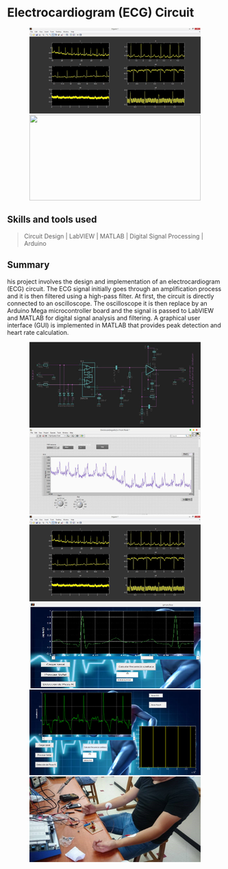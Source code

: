 # Electrocardiogram (ECG) Circuit

<p align="center">
  <img width="400" height="200" src="images/1.JPG">
  <img width="400" height="200" src="images/Lead I (1).JPG">
</p> 

## Skills and tools used

> Circuit Design | LabVIEW | MATLAB | Digital Signal Processing | Arduino
                                                                                                                
## Summary

his project involves the design and implementation of an electrocardiogram (ECG) circuit. The ECG signal initially goes through an amplification process and it is then filtered using a high-pass filter. At first, the circuit is directly connected to an oscilloscope. The oscilloscope it is then replace by an Arduino Mega microcontroller board and the signal is passed to LabVIEW and MATLAB for digital signal analysis and filtering. A graphical user interface (GUI) is implemented in MATLAB that provides peak detection and heart rate calculation.

<p align="center">
  <img width="400" height="200" src="images/Circuito.JPG">
  <img width="400" height="200" src="images/Captura.JPG">
  <img width="400" height="200" src="images/1.JPG">
  <img width="400" height="200" src="images/3.JPG">
  <img width="400" height="200" src="images/matlab_use.png">
  <img width="400" height="200" src="images/connection.jpg">
</p> 
